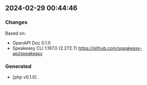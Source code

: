 

## 2024-02-29 00:44:46
### Changes
Based on:
- OpenAPI Doc 0.1.0 
- Speakeasy CLI 1.197.0 (2.272.7) https://github.com/speakeasy-api/speakeasy
### Generated
- [php v0.1.0] .